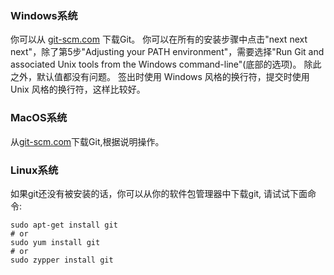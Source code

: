 ### Windows系统

你可以从 [git-scm.com](https://git-scm.com/) 下载Git。 你可以在所有的安装步骤中点击"next next next"，除了第5步"Adjusting your PATH environment"，需要选择"Run Git and associated Unix tools from the Windows command-line"(底部的选项)。 除此之外，默认值都没有问题。 签出时使用 Windows 风格的换行符，提交时使用 Unix 风格的换行符，这样比较好。

### MacOS系统

从[git-scm.com](https://git-scm.com/)下载Git,根据说明操作。

### Linux系统

如果git还没有被安装的话，你可以从你的软件包管理器中下载git, 请试试下面命令:

    sudo apt-get install git
    # or
    sudo yum install git
    # or
    sudo zypper install git
